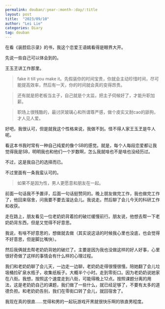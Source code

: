 ```yaml
---
permalink: douban/:year-:month-:day/:title
layout: post
title:  "2023/09/10"
author: "Lei Lie"
categories: Diary
tag: douban
---
```


在看《装腔启示录》的书，我这个恋爱王语嫣看得是眼界大开。

先说一些自己可以体会到的。

王玉玊讲工作那里。

> fake it till you make it。先假装你的时间宝贵，你就会主动珍惜时间，尽可能提高效率，然后有一天，你的时间就会真的变得昂贵。

> 还有就是把老板当主子，自己就是个太监，把主子伺候好了，才能升职加薪。

> 职场上很残酷的，最讨厌玻璃心和所谓尊严感，做个皮实又耐cao的舔狗，才人见人爱。

好吧，我很认可，但是就我这个性格来说，我做不到。怪不得人家王玉玊是牛人呢。

看这本书我时常有一种自己纯爱的像个SB的感觉。就是，每个人每段恋爱都让我觉得我是SB，明明我也和他们一个岁数啊，怎么我就啥也不是啥也没经历过。

不过，这是我自己的选择而已。

不过里面有一条我蛮认可的。

> 如果不是因为性，男人更愿意和朋友在一起。

前面一句话我不予置评，后面一句话挺赞同的。晚上朋友做完工作，我也做完工作了，他回来宿舍，问我要不要去溜达会儿。我说走。然后聊了会儿今天的科研工作和收获。

走在路上，朋友看见一位老奶奶背着捡的破烂缓慢前行。朋友说，他想去帮一下老奶奶背东西，但是又觉得不好意思。

我说，有啥不好意思的，想做就去做（其实说这话的时候我心里也没底，也会觉得不好意思，但是脚比嘴快）。

然后我俩就去帮老奶奶背她的破烂了。主要是因为我也没做这样的好人好事，心里很好奇做了这样的事情会有什么样的心理过程。

我们和老奶奶聊了会儿天，一边走一边聊，老奶奶走得很慢很慢。陪她翻了会儿垃圾桶捡矿泉水瓶子，收集纸板子。大概半个小时。走到零街口。因为老奶奶说她家在八街。我想，按照这个速度走到八街，可能得晚上12点。按照课题分离的用法，这是老奶奶自己的课题，我们做了一些什么，就已经足够了，不要有太多的道德负担。和老奶奶告别，我们在零街口转了会儿，就回宿舍了。

我现在真的很直……觉得和男的一起玩游戏开黑就很快乐啊的铁直男程度。
